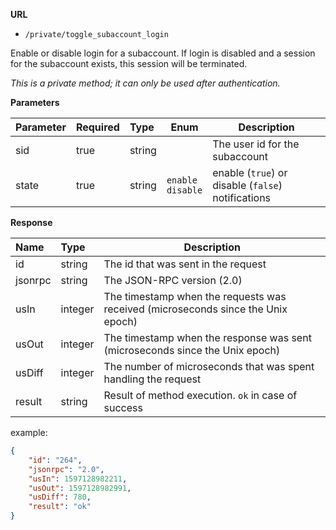 **URL** 

- `/private/toggle_subaccount_login`

Enable or disable login for a subaccount. If login is disabled and a session for the subaccount exists, this session will be terminated.



*This is a private method; it can only be used after authentication.*

**Parameters** 

| Parameter | Required | Type    | Enum             | Description                                        |
| :-------- | :------- | :------ | ---------------- | -------------------------------------------------- |
| sid       | true     | string  |                  | The user id for the subaccount                     |
| state     | true     | string | `enable` <br />`disable` | enable (`true`) or disable (`false`) notifications |



**Response**

| **Name** | **Type** | **Description**                                     |
| :------- | :------- | --------------------------------------------------- |
| id       | string   | The id that was sent in the request                 |
| jsonrpc  | string   | The JSON-RPC version (2.0)                          |
| usIn     | integer  | The timestamp when the requests was received (microseconds since the Unix epoch)                                           |
| usOut    | integer  | The timestamp when the response was sent (microseconds since the Unix epoch)                                          |
| usDiff   | integer  | The number of microseconds that was spent handling the request                                                |
| result   | string   | Result of method execution. `ok` in case of success |

example:

```json
{
	"id": "264",
	"jsonrpc": "2.0",
	"usIn": 1597128982211,
	"usOut": 1597128982991,
	"usDiff": 780,
	"result": "ok"
}
```

